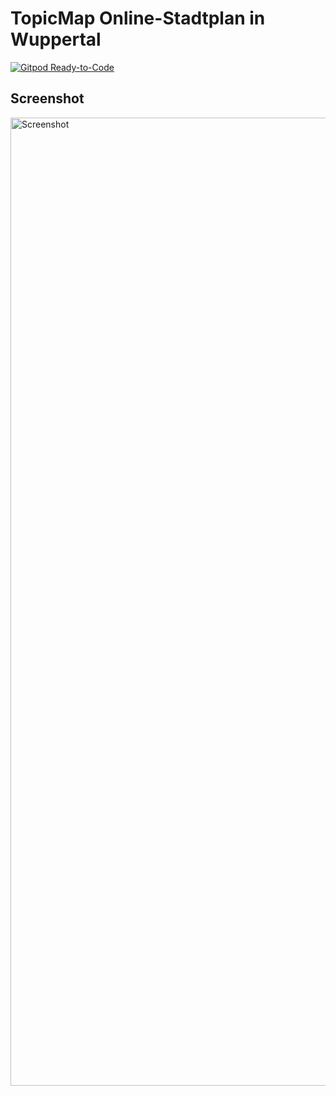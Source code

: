 # TopicMap Online-Stadtplan in Wuppertal

[![Gitpod Ready-to-Code](https://img.shields.io/badge/Gitpod-ready--to--code-blue?logo=gitpod)](https://gitpod.io/#https://github.com/topicmaps-wuppertal/stadtplan)

## Screenshot

<img width="1549" alt="Screenshot" src="https://user-images.githubusercontent.com/837211/190119383-6733ef41-fd28-4d12-8c5b-95fbde459216.png">
